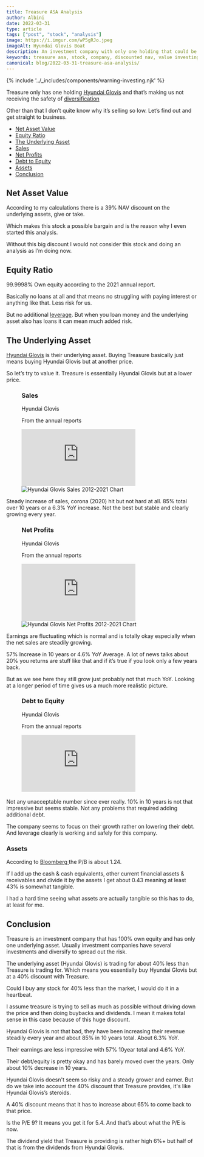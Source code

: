 ```yaml
---
title: Treasure ASA Analysis
author: Albini
date: 2022-03-31
type: article
tags: ["post", "stock", "analysis"]
image: https://i.imgur.com/wP5gRJo.jpeg
imageAlt: Hyundai Glovis Boat
description: An investment company with only one holding that could be very cheap.
keywords: treasure asa, stock, company, discounted nav, value investing, shipping, cheap stock, stock analysis, stock dividend, share fundamental analysis
canonical: blog/2022-03-31-treasure-asa-analysis/
---
```


{% include '../_includes/components/warning-investing.njk' %}

<p>
    Treasure only has one holding <a href="https://www.google.com/finance/quote/086280:KRX?sa=X&ved=2ahUKEwiK-Iq47_z2AhWMv4sKHcifDEUQ3ecFegQIOxAi" target="_blank">Hyundai Glovis</a> and that’s making us not receiving the safety of <a href=”https://www.investopedia.com/terms/d/diversification.asp” target=”_blank”>diversification</a>
</p>

<p>
    Other than that I don’t quite know why it’s selling so low. Let’s find out and get straight to business.
</p>

<ul>
    <li><a href="#netassetvalue">Net Asset Value</a></li>
    <li><a href="#equityratio">Equity Ratio</a></li>
    <li><a href="#underlyingasset">The Underlying Asset</a></li>
    <li><a href="#sales">Sales</a></li>
    <li><a href="#profit">Net Profits</a></li>
    <li><a href="#debt">Debt to Equity</a></li>
    <li><a href="#assets">Assets</a></li>
    <li><a href="#conclusion">Conclusion</a></li>
</ul>

<h2 id="netassetvalue">Net Asset Value</h2>

<p>
    According to my calculations there is a 39% NAV discount on the underlying assets, give or take.
</p>

<p>
    Which makes this stock a possible bargain and is the reason why I even started this analysis.
</p>

<p>
    Without this big discount I would not consider this stock and doing an analysis as I’m doing now.
</p>

<h2 id="equityratio">Equity Ratio</h2>

<p>
    99.9998% Own equity according to the 2021 annual report.
</p>

<p>
    Basically no loans at all and that means no struggling with paying interest or anything like that. Less risk for us.
</p>

<p>
    But no additional <a href=”https://www.investopedia.com/terms/l/leverage.asp” target=”_blank”>leverage</a>. But when you loan money and the underlying asset also has loans it can mean much added risk.
</p>

<h2 id="underlyingasset">The Underlying Asset</h2>
<p>
    <a href="https://www.glovis.net/Eng/ir/communityid/12/list.do" target="_blank">Hyundai Glovis</a> is their underlying asset. Buying Treasure basically just means buying Hyundai Glovis but at another price.
</p>

<p>
    So let’s try to value it. Treasure is essentially Hyundai Glovis but at a lower price.
</p>

<figure class="screen-size">
    <figcaption class="text-centered">
        <h3 id="sales">Sales</h3>
        <p>Hyundai Glovis</p>
        <p class="text-light">From the annual reports</p>
    </figcaption>
    <iframe loading="lazy" class="tablet" seamless frameborder="0" scrolling="no" src="https://docs.google.com/spreadsheets/d/e/2PACX-1vRVDFXlJytQKG1gES42t1S7E4bfK9aaO3An8_dpAMyX9CilMh4eNZYcDuMieVFcDVFOY4rbpJU0JobP/pubchart?oid=1416238548&amp;format=interactive"></iframe>
    <img loading="lazy" class="phone" src="https://docs.google.com/spreadsheets/d/e/2PACX-1vRVDFXlJytQKG1gES42t1S7E4bfK9aaO3An8_dpAMyX9CilMh4eNZYcDuMieVFcDVFOY4rbpJU0JobP/pubchart?oid=1416238548&amp;format=image" alt="Hyundai Glovis Sales 2012-2021 Chart">
</figure>

<p>
    Steady increase of sales, corona (2020) hit but not hard at all. <span class="text-plus">85%</span> total over 10 years or a <span class="text-plus">6.3%</span> YoY increase. Not the best but stable and clearly growing every year.
</p>

<figure class="screen-size">
    <figcaption class="text-centered">
        <h3 id="profit">Net Profits</h3>
        <p>Hyundai Glovis</p>
        <p class="text-light">From the annual reports</p>
    </figcaption>
    <iframe loading="lazy" class="tablet" seamless frameborder="0" scrolling="no" src="https://docs.google.com/spreadsheets/d/e/2PACX-1vRVDFXlJytQKG1gES42t1S7E4bfK9aaO3An8_dpAMyX9CilMh4eNZYcDuMieVFcDVFOY4rbpJU0JobP/pubchart?oid=127101071&amp;format=interactive"></iframe>
    <img loading="lazy" class="phone" src="https://docs.google.com/spreadsheets/d/e/2PACX-1vRVDFXlJytQKG1gES42t1S7E4bfK9aaO3An8_dpAMyX9CilMh4eNZYcDuMieVFcDVFOY4rbpJU0JobP/pubchart?oid=127101071&amp;format=image" alt="Hyundai Glovis Net Profits 2012-2021 Chart">
</figure>

<p>
    Earnings are fluctuating which is normal and is totally okay especially when the net sales are steadily growing.
</p>

<p>
    <span class="text-plus">57%</span> Increase in 10 years or <span class="text-plus">4.6%</span> YoY Average. A lot of news talks about 20% you returns are stuff like that and if it’s true if you look only a few years back.
</p>

<p>
    But as we see here they still grow just probably not that much YoY. Looking at a longer period of time gives us a much more realistic picture.
</p>

<figure class="screen-size">
    <figcaption class="text-centered">
        <h3 id="debt">Debt to Equity</h3>
        <p>Hyundai Glovis</p>
        <p class="text-light">From the annual reports</p>
    </figcaption>
    <iframe loading="lazy" loading="lazy" class="tablet" seamless frameborder="0" scrolling="no" src="https://docs.google.com/spreadsheets/d/e/2PACX-1vRVDFXlJytQKG1gES42t1S7E4bfK9aaO3An8_dpAMyX9CilMh4eNZYcDuMieVFcDVFOY4rbpJU0JobP/pubchart?oid=326709176&amp;format=interactive"></iframe>
    <img loading="lazy" class="phone" src="https://docs.google.com/spreadsheets/d/e/2PACX-1vRVDFXlJytQKG1gES42t1S7E4bfK9aaO3An8_dpAMyX9CilMh4eNZYcDuMieVFcDVFOY4rbpJU0JobP/pubchart?oid=326709176&amp;format=image" alt="">
</figure>
<p>
    Not any unacceptable number since ever really. <span class="text-plus">10%</span> in 10 years is not that impressive but seems stable. Not any problems that required adding additional debt.
</p>
<p>
    The company seems to focus on their growth rather on lowering their debt. And leverage clearly is working and safely for this company.
</p>

<h3 id="assets">Assets</h3>

<p>
    According to <a href="https://www.bloomberg.com/quote/086280:KS">Bloomberg </a> the P/B is about 1.24.
</p>

<p>
    If I add up the cash & cash equivalents, other current financial assets & receivables and divide it by the assets I get about 0.43 meaning at least <span class="text-plus">43%</span> is somewhat tangible.
</p>

<p>
    I had a hard time seeing what assets are actually tangible so this has to do, at least for me.
</p>

<h2 id="conclusion">Conclusion</h2>

<p>
    Treasure is an investment company that has 100% own equity and has only one underlying asset. Usually investment companies have several investments and diversify to spread out the risk.
</p>

<p>
    The underlying asset (Hyundai Glovis) is trading for about 40% less than Treasure is trading for. Which means you essentially buy Hyundai Glovis but at a <span class="text-plus">40%</span> discount with Treasure.
</p>

<p>
    Could I buy any stock for 40% less than the market, I would do it in a heartbeat.
</p>

<p>
    I assume treasure is trying to sell as much as possible without driving down the price and then doing buybacks and dividends. I mean it makes total sense in this case because of this huge discount.
</p>

<p>
    Hyundai Glovis is not that bad, they have been increasing their revenue steadily every year and about <span class="text-plus">85%</span> in 10 years total. About <span class="text-plus">6.3%</span> YoY.
</p>

<p>
    Their earnings are less impressive with <span class="text-plus">57%</span> 10year total and <span class="text-plus">4.6%</span> YoY.
</p>

<p>
    Their debt/equity is pretty okay and has barely moved over the years. Only about 10% decrease in 10 years.
</p>

<p>
    Hyundai Glovis doesn't seem so risky and a steady grower and earner. But do we take into account the 40% discount that Treasure provides, it's like Hyundai Glovis’s steroids.
</p>

<p>
    A 40% discount means that it has to increase about 65% to come back to that price.
</p>

<p>
    Is the P/E 9? It means you get it for 5.4. And that’s about what the P/E is now.
</p>

<p>
    The dividend yield that Treasure is providing is rather high 6%+ but half of that is from the dividends from Hyundai Glovis.
</p>
